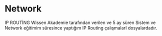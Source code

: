 # Network
IP ROUTİNG
Wissen Akademie tarafından verilen ve 5 ay süren Sistem ve Network eğitimim süresince yaptığım IP Routing çalışmalarI dosyalardadır. 
